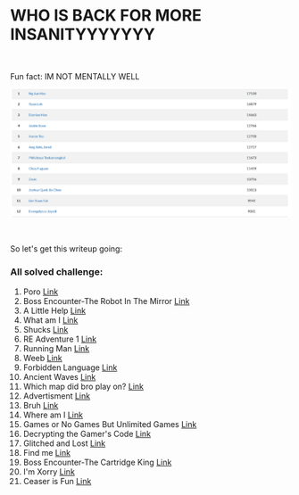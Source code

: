 # WHO IS BACK FOR MORE INSANITYYYYYYY
<br>


Fun fact: IM NOT MENTALLY WELL
<br>


![Alt text](<Screenshot 2023-12-24 220118.png>)

<br>

So let's get this writeup going:

### All solved challenge:

1. Poro [Link](https://github.com/limxuankai/CTF/blob/main/NYPInfosecDecCTF2023/Web/Poro.md)
2. Boss Encounter-The Robot In The Mirror [Link](https://github.com/limxuankai/CTF/blob/main/NYPInfosecDecCTF2023/Osint/Boss_Encounter_Robot_in_the_mirror.md)
3. A Little Help [Link](https://github.com/limxuankai/CTF/blob/main/NYPInfosecDecCTF2023/Forensics/A_little_help.md)
4. What am I [Link](https://github.com/limxuankai/CTF/blob/main/NYPInfosecDecCTF2023/Osint/what_am_i.md)
5. Shucks [Link](https://github.com/limxuankai/CTF/blob/main/NYPInfosecDecCTF2023/Forensics/Shucks.md)
6. RE Adventure 1 [Link](https://github.com/limxuankai/CTF/blob/main/NYPInfosecDecCTF2023/Reversing/RE_Adventure.md)
7. Running Man [Link](https://github.com/limxuankai/CTF/blob/main/NYPInfosecDecCTF2023/Forensics/Running_Man.md)
8. Weeb [Link](https://github.com/limxuankai/CTF/blob/main/NYPInfosecDecCTF2023/Forensics/Weeb.md)
9. Forbidden Language [Link](https://github.com/limxuankai/CTF/blob/main/NYPInfosecDecCTF2023/Crypto/Forbidden_Language.md)
10. Ancient Waves [Link](https://github.com/limxuankai/CTF/blob/main/NYPInfosecDecCTF2023/Crypto/AncientWaves.md)
11. Which map did bro play on? [Link](https://github.com/limxuankai/CTF/blob/main/NYPInfosecDecCTF2023/Crypto/Which_Map_did_bro_play_on.md)
12. Advertisment [Link](https://github.com/limxuankai/CTF/blob/main/NYPInfosecDecCTF2023/Forensics/Advertisments.md)
13. Bruh [Link](https://github.com/limxuankai/CTF/blob/main/NYPInfosecDecCTF2023/Forensics/Bruh.md)
14. Where am I [Link](https://github.com/limxuankai/CTF/blob/main/NYPInfosecDecCTF2023/Osint/where_am_i.md)
15. Games or No Games But Unlimited Games [Link](https://github.com/limxuankai/CTF/blob/main/NYPInfosecDecCTF2023/Web/GameOrNoGameButUnlimitedGames.md)
16. Decrypting the Gamer's Code [Link](https://github.com/limxuankai/CTF/blob/main/NYPInfosecDecCTF2023/Crypto/Decrypting_the_Gamer_Code.md)
17. Glitched and Lost [Link](https://github.com/limxuankai/CTF/blob/main/NYPInfosecDecCTF2023/Osint/glitched_and_lost.md)
18. Find me [Link](https://github.com/limxuankai/CTF/blob/main/NYPInfosecDecCTF2023/Osint/find_me.md)
19. Boss Encounter-The Cartridge King [Link](https://github.com/limxuankai/CTF/blob/main/NYPInfosecDecCTF2023/Forensics/Catridge_King.md)
20. I'm Xorry [Link](https://github.com/limxuankai/CTF/blob/main/NYPInfosecDecCTF2023/Crypto/Im_Xorry.md)
21. Ceaser is Fun [Link](https://github.com/limxuankai/CTF/blob/main/NYPInfosecDecCTF2023/Crypto/Ceaser_Is_Fun.md)
